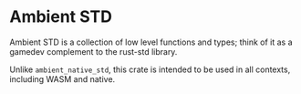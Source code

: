 # Ambient STD

Ambient STD is a collection of low level functions and types; think of it as a gamedev complement to the rust-std library.

Unlike `ambient_native_std`, this crate is intended to be used in all contexts, including WASM and native.
